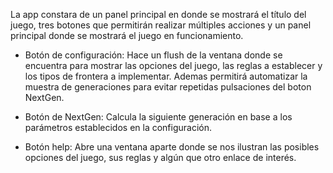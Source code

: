 La app constara de un panel principal en donde se mostrará el título del juego, tres botones que permitirán realizar múltiples acciones y un panel principal donde se mostrará el juego en funcionamiento.

+ Botón de configuración: Hace un flush de la ventana donde se encuentra para mostrar las opciones del juego, las reglas a establecer y los tipos de frontera a implementar. Ademas permitirá automatizar la muestra de generaciones para evitar repetidas pulsaciones del boton NextGen.

+ Botón de NextGen: Calcula la siguiente generación en base a los parámetros establecidos en la configuración.

+ Botón help: Abre una ventana aparte donde se nos ilustran las posibles opciones del juego, sus reglas y algún que otro enlace de interés.